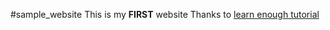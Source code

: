 #sample_website
This is my <strong>FIRST</strong> website
Thanks to <a href="https://www.learnenough.com/">learn enough tutorial</a>
